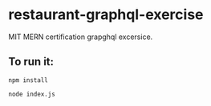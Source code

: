 # restaurant-graphql-exercise

MIT MERN certification grapghql excersice.

## To run it:

```
npm install 

node index.js
```
